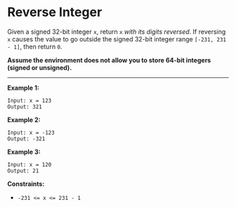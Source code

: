 <h1>Reverse Integer</h1>

Given a signed 32-bit integer `x`, return `x` _with its digits reversed_. If reversing `x` causes the value to go outside the signed 32-bit integer range `[-231, 231 - 1]`, then return `0`.

__Assume the environment does not allow you to store 64-bit integers (signed or unsigned).__

<hr>

__Example 1:__
```
Input: x = 123
Output: 321
```
__Example 2:__
```
Input: x = -123
Output: -321
```
__Example 3:__
```
Input: x = 120
Output: 21
```
__Constraints:__

- `-231 <= x <= 231 - 1`
